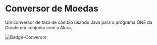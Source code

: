 # Conversor de Moedas

Um conversor de taxa de câmbio usando Java para o programa ONE da Oracle em conjunto com a Alura.

![Badge-Conversor](https://github.com/vigaristti/ConversorMoedas/assets/156625176/7a595112-41b4-433f-a874-8c14a9420d21)
